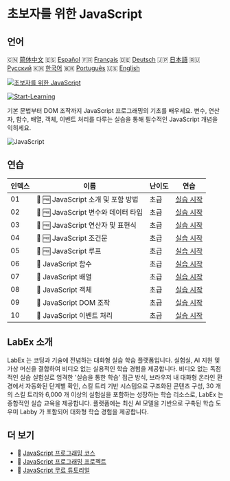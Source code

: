 # 초보자를 위한 JavaScript

## 언어

🇨🇳 [简体中文](README_zh.md) 🇪🇸 [Español](README_es.md) 🇫🇷 [Français](README_fr.md) 🇩🇪 [Deutsch](README_de.md) 🇯🇵 [日本語](README_ja.md) 🇷🇺 [Русский](README_ru.md) 🇰🇷 [한국어](README_ko.md) 🇧🇷 [Português](README_pt.md) 🇺🇸 [English](README.md) 

[![초보자를 위한 JavaScript](https://cover-creator.labex.io/javascript-for-beginners.png?lang=ko)](https://labex.io/ko/courses/javascript-for-beginners)

[![Start-Learning](https://img.shields.io/badge/Start-Learning-whitesmoke?style=for-the-badge)](https://labex.io/ko/courses/javascript-for-beginners)

기본 문법부터 DOM 조작까지 JavaScript 프로그래밍의 기초를 배우세요. 변수, 연산자, 함수, 배열, 객체, 이벤트 처리를 다루는 실습을 통해 필수적인 JavaScript 개념을 익히세요.

![JavaScript](https://img.shields.io/badge/JavaScript-whitesmoke?style=for-the-badge&logo=javascript)


## 연습

|   인덱스 | 이름                                | 난이도   | 연습                                                                                                                          |
|----------|-------------------------------------|----------|-------------------------------------------------------------------------------------------------------------------------------|
|       01 | 📖 🆓 JavaScript 소개 및 포함 방법  | 초급     | <a target='_blank' href='https://labex.io/ko/tutorials/javascript-javascript-introduction-and-embedding-598194'>실습 시작</a> |
|       02 | 📖 🆓 JavaScript 변수와 데이터 타입 | 초급     | <a target='_blank' href='https://labex.io/ko/tutorials/javascript-javascript-variables-and-data-types-598198'>실습 시작</a>   |
|       03 | 📖 🆓 JavaScript 연산자 및 표현식   | 초급     | <a target='_blank' href='https://labex.io/ko/tutorials/javascript-javascript-operators-and-expressions-598197'>실습 시작</a>  |
|       04 | 📖 🆓 JavaScript 조건문             | 초급     | <a target='_blank' href='https://labex.io/ko/tutorials/javascript-javascript-conditional-statements-598190'>실습 시작</a>     |
|       05 | 📖 🆓 JavaScript 루프               | 초급     | <a target='_blank' href='https://labex.io/ko/tutorials/javascript-javascript-loops-598195'>실습 시작</a>                      |
|       06 | 📖  JavaScript 함수                 | 초급     | <a target='_blank' href='https://labex.io/ko/tutorials/javascript-javascript-functions-598193'>실습 시작</a>                  |
|       07 | 📖  JavaScript 배열                 | 초급     | <a target='_blank' href='https://labex.io/ko/tutorials/javascript-javascript-arrays-598189'>실습 시작</a>                     |
|       08 | 📖  JavaScript 객체                 | 초급     | <a target='_blank' href='https://labex.io/ko/tutorials/javascript-javascript-objects-598196'>실습 시작</a>                    |
|       09 | 📖  JavaScript DOM 조작             | 초급     | <a target='_blank' href='https://labex.io/ko/tutorials/javascript-javascript-dom-manipulation-598191'>실습 시작</a>           |
|       10 | 📖  JavaScript 이벤트 처리          | 초급     | <a target='_blank' href='https://labex.io/ko/tutorials/javascript-javascript-event-handling-598192'>실습 시작</a>             |

## LabEx 소개

LabEx 는 코딩과 기술에 전념하는 대화형 실습 학습 플랫폼입니다. 실험실, AI 지원 및 가상 머신을 결합하여 비디오 없는 실용적인 학습 경험을 제공합니다. 비디오 없는 독점적인 실습 실험실로 엄격한 '실습을 통한 학습' 접근 방식, 브라우저 내 대화형 온라인 환경에서 자동화된 단계별 확인, 스킬 트리 기반 시스템으로 구조화된 콘텐츠 구성, 30 개의 스킬 트리와 6,000 개 이상의 실험실을 포함하는 성장하는 학습 리소스로, LabEx 는 종합적인 실습 교육을 제공합니다. 플랫폼에는 최신 AI 모델을 기반으로 구축된 학습 도우미 Labby 가 포함되어 대화형 학습 경험을 제공합니다.

## 더 보기

- 🔗 [JavaScript 프로그래밍 코스](https://github.com/labex-labs/awesome-programming-courses)
- 🔗 [JavaScript 프로그래밍 프로젝트](https://github.com/labex-labs/awesome-programming-projects)
- 🔗 [JavaScript 무료 튜토리얼](https://github.com/labex-labs/javascript-free-tutorials)

